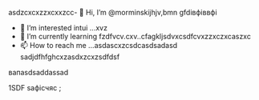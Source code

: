  asdzcxcxzzxcxxzcc- 👋 Hi, I’m @morminskijhjv,bmn gfdівфіввфі
- 👀 I’m interested intui ...xvz
- 🌱 I’m currently learning fzdfvcv.cxv..cfagkljsdvxcsdfcvxzzxczxcaszxc
- 📫 How to reach me ...asdascxzcsdcasdsadasd
sadjdfhfghcxzasdxzcxzsdfdsf
<!---vxcasdfasdfkhjbasddgfhdgfhcxzxcvcx
morminskij/morminskij is a ✨ specialxфівіфвsa ✨ gbfrezpository becaughasdzxcjfhsecaitsx `README.mdіфвіфвфівіф` (this file) appears on your GitHub profile.sdfdsfdsfвфа
You can click the Preview link to take a look at your changes.смиfdgvcxcx
--->вапasdsaddassad
1SDF
saфісчяс
;
